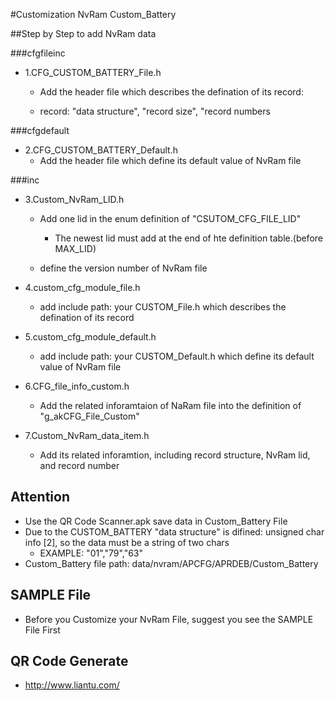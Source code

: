 #Customization NvRam
    Custom_Battery

##Step by Step to add NvRam data

###cfgfileinc
* 1.CFG_CUSTOM_BATTERY_File.h
    *  Add the header file which describes the defination of its record:
      
    *  record: "data structure", "record size", "record numbers

###cfgdefault
* 2.CFG_CUSTOM_BATTERY_Default.h
    *  Add the header file which define its default value of NvRam file

###inc
* 3.Custom_NvRam_LID.h
    *  Add one lid in the enum definition of "CSUTOM_CFG_FILE_LID" 
      
         * The newest lid must add at the end of hte definition table.(before MAX_LID)

    *  define the version number of NvRam file
      
* 4.custom_cfg_module_file.h
    *  add include path: your CUSTOM_File.h which describes the defination of its record 
      
* 5.custom_cfg_module_default.h
    *  add include path: your CUSTOM_Default.h which define its default value of NvRam file 
      
* 6.CFG_file_info_custom.h
    *  Add the related inforamtaion of NaRam file into the definition of "g_akCFG_File_Custom"
    
* 7.Custom_NvRam_data_item.h
    *  Add its related inforamtion, including record structure, NvRam lid, and record number
    
    
## Attention
*  Use the QR Code Scanner.apk save data in Custom_Battery File
*  Due to the CUSTOM_BATTERY "data structure" is difined: unsigned char info [2], so the data must be a string of two chars
    *  EXAMPLE: "01","79","63"
*  Custom_Battery file path: data/nvram/APCFG/APRDEB/Custom_Battery

## SAMPLE File
*  Before you Customize your NvRam File, suggest you see the SAMPLE File First

## QR Code Generate
*  http://www.liantu.com/



